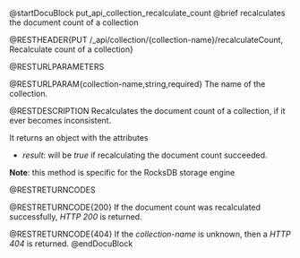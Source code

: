 
@startDocuBlock put_api_collection_recalculate_count
@brief recalculates the document count of a collection

@RESTHEADER{PUT /_api/collection/{collection-name}/recalculateCount, Recalculate count of a collection}

@RESTURLPARAMETERS

@RESTURLPARAM{collection-name,string,required}
The name of the collection.

@RESTDESCRIPTION
Recalculates the document count of a collection, if it ever becomes inconsistent.

It returns an object with the attributes

- *result*: will be *true* if recalculating the document count succeeded.

**Note**: this method is specific for the RocksDB storage engine

@RESTRETURNCODES

@RESTRETURNCODE{200}
If the document count was recalculated successfully, *HTTP 200* is returned.

@RESTRETURNCODE{404}
If the *collection-name* is unknown, then a *HTTP 404* is returned.
@endDocuBlock

